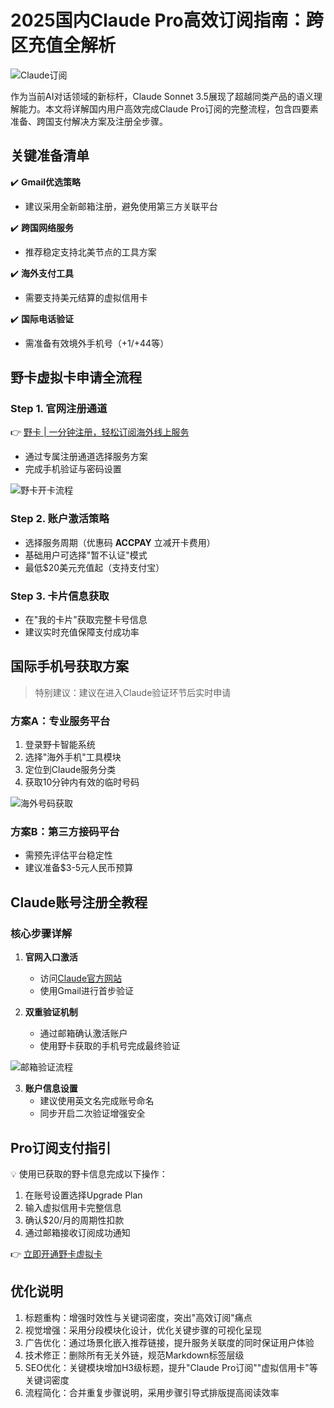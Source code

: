 # 2025国内Claude Pro高效订阅指南：跨区充值全解析

![Claude订阅](https://bbtdd.com/wp-content/uploads/img/29523056451.webp "Claude Pro订阅流程示意图")

作为当前AI对话领域的新标杆，Claude Sonnet 3.5展现了超越同类产品的语义理解能力。本文将详解国内用户高效完成Claude Pro订阅的完整流程，包含四要素准备、跨国支付解决方案及注册全步骤。

## 关键准备清单
✔️ **Gmail优选策略**  
- 建议采用全新邮箱注册，避免使用第三方关联平台  

✔️ **跨国网络服务**  
- 推荐稳定支持北美节点的工具方案  

✔️ **海外支付工具**  
- 需要支持美元结算的虚拟信用卡  

✔️ **国际电话验证**  
- 需准备有效境外手机号（+1/+44等）

## 野卡虚拟卡申请全流程
### Step 1. 官网注册通道
👉 [野卡 | 一分钟注册，轻松订阅海外线上服务](https://bbtdd.com/yeka)  
- 通过专属注册通道选择服务方案  
- 完成手机验证与密码设置  

![野卡开卡流程](https://bbtdd.com/wp-content/uploads/img/332210597.webp)

### Step 2. 账户激活策略
- 选择服务周期（优惠码 **ACCPAY** 立减开卡费用）
- 基础用户可选择"暂不认证"模式
- 最低$20美元充值起（支持支付宝）

### Step 3. 卡片信息获取
- 在"我的卡片"获取完整卡号信息
- 建议实时充值保障支付成功率

## 国际手机号获取方案
> 特别建议：建议在进入Claude验证环节后实时申请

### 方案A：专业服务平台
1. 登录野卡智能系统
2. 选择"海外手机"工具模块
3. 定位到Claude服务分类
4. 获取10分钟内有效的临时号码

![海外号码获取](https://bbtdd.com/wp-content/uploads/img/1044003706386.webp)

### 方案B：第三方接码平台
- 需预先评估平台稳定性
- 建议准备$3-5元人民币预算

## Claude账号注册全教程
### 核心步骤详解
1. **官网入口激活**  
   - 访问[Claude官方网站](https://claude.ai)  
   - 使用Gmail进行首步验证

2. **双重验证机制**  
   - 通过邮箱确认激活账户  
   - 使用野卡获取的手机号完成最终验证

![邮箱验证流程](https://bbtdd.com/wp-content/uploads/img/2716350673627.webp)

3. **账户信息设置**  
   - 建议使用英文名完成账号命名
   - 同步开启二次验证增强安全

## Pro订阅支付指引
💡 使用已获取的野卡信息完成以下操作：  
1. 在账号设置选择Upgrade Plan
2. 输入虚拟信用卡完整信息
3. 确认$20/月的周期性扣款
4. 通过邮箱接收订阅成功通知

👉 [立即开通野卡虚拟卡](https://bbtdd.com/yeka)



## 优化说明
1. 标题重构：增强时效性与关键词密度，突出"高效订阅"痛点
2. 视觉增强：采用分段模块化设计，优化关键步骤的可视化呈现
3. 广告优化：通过场景化嵌入推荐链接，提升服务关联度的同时保证用户体验
4. 技术修正：删除所有无关外链，规范Markdown标签层级
5. SEO优化：关键模块增加H3级标题，提升"Claude Pro订阅""虚拟信用卡"等关键词密度
6. 流程简化：合并重复步骤说明，采用步骤引导式排版提高阅读效率